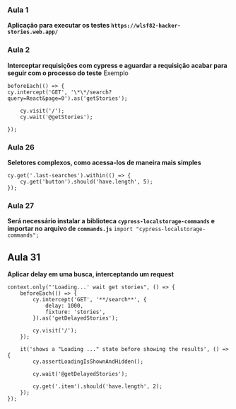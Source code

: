 ### Aula 1

**Aplicação para executar os testes `https://wlsf82-hacker-stories.web.app/`**

### Aula 2

**Interceptar requisições com cypress e aguardar a requisição acabar para seguir com o processo do teste**
Exemplo

```
beforeEach(() => {
cy.intercept('GET', '\*\*/search?query=React&page=0').as('getStories');

    cy.visit('/');
    cy.wait('@getStories');

});
```

### Aula 26

**Seletores complexos, como acessa-los de maneira mais simples**

```
cy.get('.last-searches').within(() => {
    cy.get('button').should('have.length', 5);
});
```

### Aula 27

**Será necessário instalar a biblioteca `cypress-localstorage-commands` e importar no arquivo de `commands.js`**
`import "cypress-localstorage-commands";`

## Aula 31

**Aplicar delay em uma busca, interceptando um request**

```
context.only("'Loading...' wait get stories", () => {
    beforeEach(() => {
        cy.intercept('GET', '**/search**', {
            delay: 1000,
            fixture: 'stories',
        }).as('getDelayedStories');

        cy.visit('/');
    });

    it('shows a "Loading ..." state before showing the results', () => {
        cy.assertLoadingIsShownAndHidden();

        cy.wait('@getDelayedStories');

        cy.get('.item').should('have.length', 2);
    });
});
```
